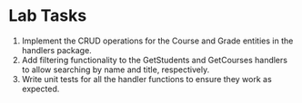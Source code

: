 # Lab Tasks

1. Implement the CRUD operations for the Course and Grade entities in the handlers package.
2. Add filtering functionality to the GetStudents and GetCourses handlers to allow searching by name and title, respectively.
3. Write unit tests for all the handler functions to ensure they work as expected.
